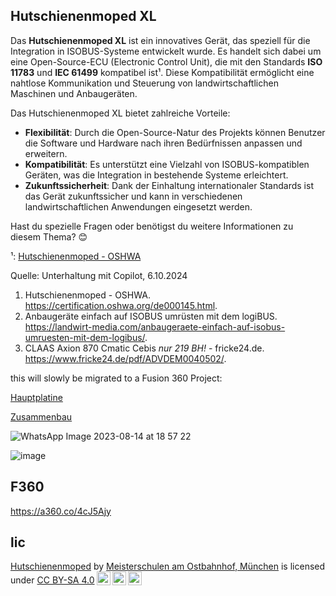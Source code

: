 ## Hutschienenmoped XL

Das **Hutschienenmoped XL** ist ein innovatives Gerät, das speziell für die Integration in ISOBUS-Systeme entwickelt wurde. Es handelt sich dabei um eine Open-Source-ECU (Electronic Control Unit), die mit den Standards **ISO 11783** und **IEC 61499** kompatibel ist¹. Diese Kompatibilität ermöglicht eine nahtlose Kommunikation und Steuerung von landwirtschaftlichen Maschinen und Anbaugeräten.

Das Hutschienenmoped XL bietet zahlreiche Vorteile:
- **Flexibilität**: Durch die Open-Source-Natur des Projekts können Benutzer die Software und Hardware nach ihren Bedürfnissen anpassen und erweitern.
- **Kompatibilität**: Es unterstützt eine Vielzahl von ISOBUS-kompatiblen Geräten, was die Integration in bestehende Systeme erleichtert.
- **Zukunftssicherheit**: Dank der Einhaltung internationaler Standards ist das Gerät zukunftssicher und kann in verschiedenen landwirtschaftlichen Anwendungen eingesetzt werden.

Hast du spezielle Fragen oder benötigst du weitere Informationen zu diesem Thema? 😊

¹: [Hutschienenmoped - OSHWA](https://certification.oshwa.org/de000145.html)

Quelle: Unterhaltung mit Copilot, 6.10.2024
1) Hutschienenmoped - OSHWA. https://certification.oshwa.org/de000145.html.
2) Anbaugeräte einfach auf ISOBUS umrüsten mit dem logiBUS. https://landwirt-media.com/anbaugeraete-einfach-auf-isobus-umruesten-mit-dem-logibus/.
3) CLAAS Axion 870 Cmatic Cebis *nur 219 BH!* - fricke24.de. https://www.fricke24.de/pdf/ADVDEM0040502/.




this will slowly be migrated to a Fusion 360 Project: 

[Hauptplatine](https://a360.co/3YcFeBx)

[Zusammenbau](https://a360.co/4cJ5Ajy)





![WhatsApp Image 2023-08-14 at 18 57 22](https://github.com/Meisterschulen-am-Ostbahnhof-Munchen/ISOBUS_Hardware/assets/69573151/baf0eca3-65d9-4757-8b9f-a9a591d207e7)


![image](https://github.com/Meisterschulen-am-Ostbahnhof-Munchen/ISOBUS_Hardware/assets/69573151/a77ef262-608f-44c5-9354-b3eb979526ce)







## F360

https://a360.co/4cJ5Ajy



## lic

<p xmlns:cc="http://creativecommons.org/ns#" xmlns:dct="http://purl.org/dc/terms/"><a property="dct:title" rel="cc:attributionURL" href="https://github.com/Meisterschulen-am-Ostbahnhof-Munchen/ISOBUS_Hardware">Hutschienenmoped</a> by <a rel="cc:attributionURL dct:creator" property="cc:attributionName" href="https://github.com/Meisterschulen-am-Ostbahnhof-Munchen">Meisterschulen am Ostbahnhof, München</a> is licensed under <a href="https://creativecommons.org/licenses/by-sa/4.0/?ref=chooser-v1" target="_blank" rel="license noopener noreferrer" style="display:inline-block;">CC BY-SA 4.0<img style="height:22px!important;margin-left:3px;vertical-align:text-bottom;" src="https://mirrors.creativecommons.org/presskit/icons/cc.svg?ref=chooser-v1" alt=""><img style="height:22px!important;margin-left:3px;vertical-align:text-bottom;" src="https://mirrors.creativecommons.org/presskit/icons/by.svg?ref=chooser-v1" alt=""><img style="height:22px!important;margin-left:3px;vertical-align:text-bottom;" src="https://mirrors.creativecommons.org/presskit/icons/sa.svg?ref=chooser-v1" alt=""></a></p>


